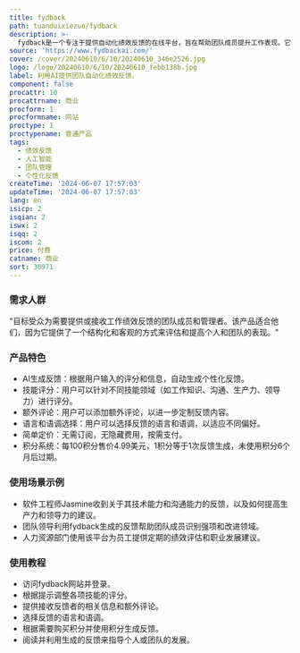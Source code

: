 ```yaml
---
title: fydback
path: tuanduixiezuo/fydback
description: >-
  fydback是一个专注于提供自动化绩效反馈的在线平台，旨在帮助团队成员提升工作表现。它使用人工智能技术，根据用户输入的评分和信息，生成定制化的反馈报告。产品的主要优点包括详细的评分系统、多语言支持、以及简单直观的价格结构。背景信息显示，该平台致力于通过AI技术简化反馈流程，促进团队成员的成长和进步。
source: 'https://www.fydbackai.com/'
cover: /cover/20240610/6/10/20240610_346e2526.jpg
logo: /logo/20240610/6/10/20240610_febb138b.jpg
label: 利用AI提供团队自动化绩效反馈。
component: false
procattr: 10
procattrname: 商业
procform: 1
procformname: 网站
proctype: 1
proctypename: 普通产品
tags:
  - 绩效反馈
  - 人工智能
  - 团队管理
  - 个性化反馈
createTime: '2024-06-07 17:57:03'
updateTime: '2024-06-07 17:57:03'
lang: en
isicp: 2
isqian: 2
iswx: 2
isqq: 2
iscom: 2
price: 付费
catname: 商业
sort: 30971
---
```




### 需求人群
"目标受众为需要提供或接收工作绩效反馈的团队成员和管理者。该产品适合他们，因为它提供了一个结构化和客观的方式来评估和提高个人和团队的表现。"

### 产品特色
* AI生成反馈：根据用户输入的评分和信息，自动生成个性化反馈。
* 技能评分：用户可以针对不同技能领域（如工作知识、沟通、生产力、领导力）进行评分。
* 额外评论：用户可以添加额外评论，以进一步定制反馈内容。
* 语言和语调选择：用户可以选择反馈的语言和语调，以适应不同偏好。
* 简单定价：无需订阅，无隐藏费用，按需支付。
* 积分系统：每100积分售价4.99美元，1积分等于1次反馈生成，未使用积分6个月后过期。

### 使用场景示例
* 软件工程师Jasmine收到关于其技术能力和沟通能力的反馈，以及如何提高生产力和领导力的建议。
* 团队领导利用fydback生成的反馈帮助团队成员识别强项和改进领域。
* 人力资源部门使用该平台为员工提供定期的绩效评估和职业发展建议。

### 使用教程
* 访问fydback网站并登录。
* 根据提示调整各项技能的评分。
* 提供接收反馈者的相关信息和额外评论。
* 选择反馈的语言和语调。
* 根据需要购买积分并使用积分生成反馈。
* 阅读并利用生成的反馈来指导个人或团队的发展。

  
